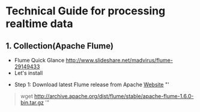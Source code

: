 # Technical Guide for processing realtime data
## 1. Collection(Apache Flume)

- Flume Quick Glance
http://www.slideshare.net/madvirus/flume-29149433
- Let's install
 * Step 1: Download latest Flume release from Apache [Website](http://archive.apache.org/dist/flume/)
"'
>  wget http://archive.apache.org/dist/flume/stable/apache-flume-1.6.0-bin.tar.gz
'"
